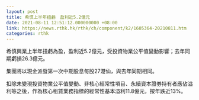 ```yaml
---
layout: post
title: 希慎上半年扭虧　盈利近5.2億元
date: 2021-08-11 12:51:12.000000000 +08:00
link: https://news.rthk.hk/rthk/ch/component/k2/1605364-20210811.htm
categories: rthk
---
```


希慎興業上半年扭虧為盈，盈利近5.2億元，受投資物業公平值變動影響；去年同期虧損26.3億元。

集團將以現金派發第一次中期股息每股27港仙，與去年同期相同。

扣除未變現投資物業公平值變動、非核心經常性項目、永續資本證券持有者應佔溢利等之後，作為核心租賃業務指標的經常性基本溢利11.8億元，按年跌近13%。
